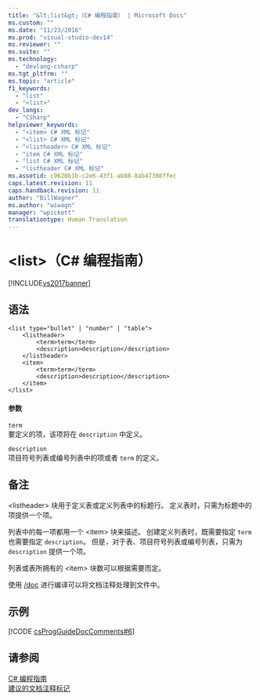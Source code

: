 ```yaml
---
title: "&lt;list&gt;（C# 编程指南） | Microsoft Docs"
ms.custom: ""
ms.date: "11/23/2016"
ms.prod: "visual-studio-dev14"
ms.reviewer: ""
ms.suite: ""
ms.technology: 
  - "devlang-csharp"
ms.tgt_pltfrm: ""
ms.topic: "article"
f1_keywords: 
  - "list"
  - "<list>"
dev_langs: 
  - "CSharp"
helpviewer_keywords: 
  - "<item> C# XML 标记"
  - "<list> C# XML 标记"
  - "<listheader> C# XML 标记"
  - "item C# XML 标记"
  - "list C# XML 标记"
  - "listheader C# XML 标记"
ms.assetid: c9620b1b-c2e6-43f1-ab88-8ab47308ffec
caps.latest.revision: 11
caps.handback.revision: 11
author: "BillWagner"
ms.author: "wiwagn"
manager: "wpickett"
translationtype: Human Translation
---
```

# &lt;list&gt;（C# 编程指南）
[!INCLUDE[vs2017banner](../../../csharp/includes/vs2017banner.md)]

## 语法  
  
```  
<list type="bullet" | "number" | "table">  
    <listheader>  
        <term>term</term>  
        <description>description</description>  
    </listheader>  
    <item>  
        <term>term</term>  
        <description>description</description>  
    </item>  
</list>  
```  
  
#### 参数  
 `term`  
 要定义的项，该项将在 `description` 中定义。  
  
 `description`  
 项目符号列表或编号列表中的项或者 `term` 的定义。  
  
## 备注  
 \<listheader\> 块用于定义表或定义列表中的标题行。  定义表时，只需为标题中的项提供一个项。  
  
 列表中的每一项都用一个 \<item\> 块来描述。  创建定义列表时，既需要指定 `term` 也需要指定 `description`。  但是，对于表、项目符号列表或编号列表，只需为 `description` 提供一个项。  
  
 列表或表所拥有的 \<item\> 块数可以根据需要而定。  
  
 使用 [\/doc](../../../csharp/language-reference/compiler-options/doc-compiler-option.md) 进行编译可以将文档注释处理到文件中。  
  
## 示例  
 [!CODE [csProgGuideDocComments#6](../CodeSnippet/VS_Snippets_VBCSharp/csProgGuideDocComments#6)]  
  
## 请参阅  
 [C\# 编程指南](../../../csharp/programming-guide/index.md)   
 [建议的文档注释标记](../../../csharp/programming-guide/xmldoc/recommended-tags-for-documentation-comments.md)